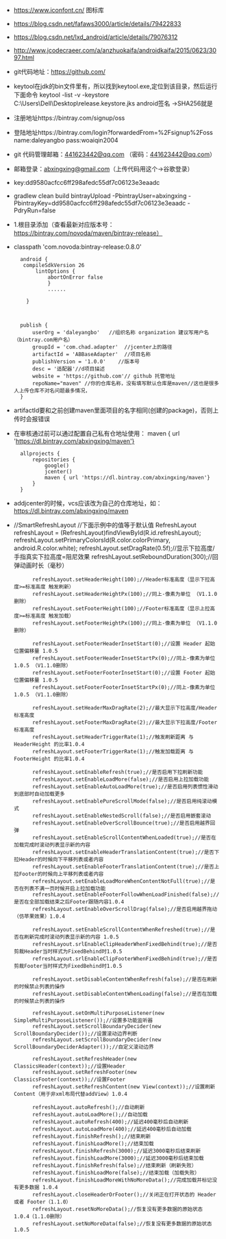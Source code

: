 - https://www.iconfont.cn/ 图标库
- https://blog.csdn.net/fafaws3000/article/details/79422833
- https://blog.csdn.net/lxd_android/article/details/79076312
- http://www.jcodecraeer.com/a/anzhuokaifa/androidkaifa/2015/0623/3097.html

- git代码地址：https://github.com/

- keytool在jdk的bin文件里有，所以找到keytool.exe,定位到该目录，然后运行下面命令
keytool -list -v -keystore C:\Users\Dell\Desktop\release.keystore.jks
android签名 ->SHA256就是


- 注册地址https://bintray.com/signup/oss
- 登陆地址https://bintray.com/login?forwardedFrom=%2Fsignup%2Foss  name:daleyangbo  pass:woaiqin2004
- git 代码管理邮箱：441623442@qq.com （密码：441623442@qq.com）
- 邮箱登录：abxingxing@gmail.com（上传代码用这个->谷歌登录）
- key:dd9580acfcc6ff298afedc55df7c06123e3eaadc

- gradlew clean build bintrayUpload -PbintrayUser=abxingxing  -PbintrayKey=dd9580acfcc6ff298afedc55df7c06123e3eaadc  -PdryRun=false


- 1.根目录添加（查看最新对应版本号：https://bintray.com/novoda/maven/bintray-release）
- classpath 'com.novoda:bintray-release:0.8.0'

        android {
         compileSdkVersion 26
             lintOptions {
                 abortOnError false
                 }
                 ......

          }



        publish {
            userOrg = 'daleyangbo'   //组织名称 organization 建议写用户名（bintray.com用户名）
            groupId = 'com.chad.adapter'  //jcenter上的路径
            artifactId = 'ABBaseAdapter'  //项目名称
            publishVersion = '1.0.0'    //版本号
            desc = '适配器'//d项目描述
            website = 'https://github.com'// github 托管地址
            repoName="maven" //你的仓库名称，没有填写默认仓库是maven//这也是很多人上传仓库不对名问题最多情况，
        }

- artifactId要和之前创建maven里面项目的名字相同(创建的package)，否则上传时会报错误

- 在审核通过前可以通过配置自己私有仓地址使用： maven { url 'https://dl.bintray.com/abxingxing/maven'}

        allprojects {
            repositories {
                google()
                jcenter()
                maven { url 'https://dl.bintray.com/abxingxing/maven'}
            }
        }

- addjcenter的时候，vcs应该改为自己的仓库地址，如：https://dl.bintray.com/abxingxing/maven


-
    //SmartRefreshLayout
      //下面示例中的值等于默认值
            RefreshLayout refreshLayout = (RefreshLayout)findViewById(R.id.refreshLayout);
            refreshLayout.setPrimaryColorsId(R.color.colorPrimary, android.R.color.white);
            refreshLayout.setDragRate(0.5f);//显示下拉高度/手指真实下拉高度=阻尼效果
            refreshLayout.setReboundDuration(300);//回弹动画时长（毫秒）

            refreshLayout.setHeaderHeight(100);//Header标准高度（显示下拉高度>=标准高度 触发刷新）
            refreshLayout.setHeaderHeightPx(100);//同上-像素为单位 （V1.1.0删除）
            refreshLayout.setFooterHeight(100);//Footer标准高度（显示上拉高度>=标准高度 触发加载）
            refreshLayout.setFooterHeightPx(100);//同上-像素为单位 （V1.1.0删除）

            refreshLayout.setFooterHeaderInsetStart(0);//设置 Header 起始位置偏移量 1.0.5
            refreshLayout.setFooterHeaderInsetStartPx(0);//同上-像素为单位 1.0.5 （V1.1.0删除）
            refreshLayout.setFooterFooterInsetStart(0);//设置 Footer 起始位置偏移量 1.0.5
            refreshLayout.setFooterFooterInsetStartPx(0);//同上-像素为单位 1.0.5 （V1.1.0删除）

            refreshLayout.setHeaderMaxDragRate(2);//最大显示下拉高度/Header标准高度
            refreshLayout.setFooterMaxDragRate(2);//最大显示下拉高度/Footer标准高度
            refreshLayout.setHeaderTriggerRate(1);//触发刷新距离 与 HeaderHeight 的比率1.0.4
            refreshLayout.setFooterTriggerRate(1);//触发加载距离 与 FooterHeight 的比率1.0.4

            refreshLayout.setEnableRefresh(true);//是否启用下拉刷新功能
            refreshLayout.setEnableLoadMore(false);//是否启用上拉加载功能
            refreshLayout.setEnableAutoLoadMore(true);//是否启用列表惯性滑动到底部时自动加载更多
            refreshLayout.setEnablePureScrollMode(false);//是否启用纯滚动模式
            refreshLayout.setEnableNestedScroll(false);//是否启用嵌套滚动
            refreshLayout.setEnableOverScrollBounce(true);//是否启用越界回弹
            refreshLayout.setEnableScrollContentWhenLoaded(true);//是否在加载完成时滚动列表显示新的内容
            refreshLayout.setEnableHeaderTranslationContent(true);//是否下拉Header的时候向下平移列表或者内容
            refreshLayout.setEnableFooterTranslationContent(true);//是否上拉Footer的时候向上平移列表或者内容
            refreshLayout.setEnableLoadMoreWhenContentNotFull(true);//是否在列表不满一页时候开启上拉加载功能
            refreshLayout.setEnableFooterFollowWhenLoadFinished(false);//是否在全部加载结束之后Footer跟随内容1.0.4
            refreshLayout.setEnableOverScrollDrag(false);//是否启用越界拖动（仿苹果效果）1.0.4

            refreshLayout.setEnableScrollContentWhenRefreshed(true);//是否在刷新完成时滚动列表显示新的内容 1.0.5
            refreshLayout.srlEnableClipHeaderWhenFixedBehind(true);//是否剪裁Header当时样式为FixedBehind时1.0.5
            refreshLayout.srlEnableClipFooterWhenFixedBehind(true);//是否剪裁Footer当时样式为FixedBehind时1.0.5

            refreshLayout.setDisableContentWhenRefresh(false);//是否在刷新的时候禁止列表的操作
            refreshLayout.setDisableContentWhenLoading(false);//是否在加载的时候禁止列表的操作

            refreshLayout.setOnMultiPurposeListener(new SimpleMultiPurposeListener());//设置多功能监听器
            refreshLayout.setScrollBoundaryDecider(new ScrollBoundaryDecider());//设置滚动边界判断
            refreshLayout.setScrollBoundaryDecider(new ScrollBoundaryDeciderAdapter());//自定义滚动边界

            refreshLayout.setRefreshHeader(new ClassicsHeader(context));//设置Header
            refreshLayout.setRefreshFooter(new ClassicsFooter(context));//设置Footer
            refreshLayout.setRefreshContent(new View(context));//设置刷新Content（用于非xml布局代替addView）1.0.4

            refreshLayout.autoRefresh();//自动刷新
            refreshLayout.autoLoadMore();//自动加载
            refreshLayout.autoRefresh(400);//延迟400毫秒后自动刷新
            refreshLayout.autoLoadMore(400);//延迟400毫秒后自动加载
            refreshLayout.finishRefresh();//结束刷新
            refreshLayout.finishLoadMore();//结束加载
            refreshLayout.finishRefresh(3000);//延迟3000毫秒后结束刷新
            refreshLayout.finishLoadMore(3000);//延迟3000毫秒后结束加载
            refreshLayout.finishRefresh(false);//结束刷新（刷新失败）
            refreshLayout.finishLoadMore(false);//结束加载（加载失败）
            refreshLayout.finishLoadMoreWithNoMoreData();//完成加载并标记没有更多数据 1.0.4
            refreshLayout.closeHeaderOrFooter();//关闭正在打开状态的 Header 或者 Footer（1.1.0）
            refreshLayout.resetNoMoreData();//恢复没有更多数据的原始状态 1.0.4（1.1.0删除）
            refreshLayout.setNoMoreData(false);//恢复没有更多数据的原始状态 1.0.5